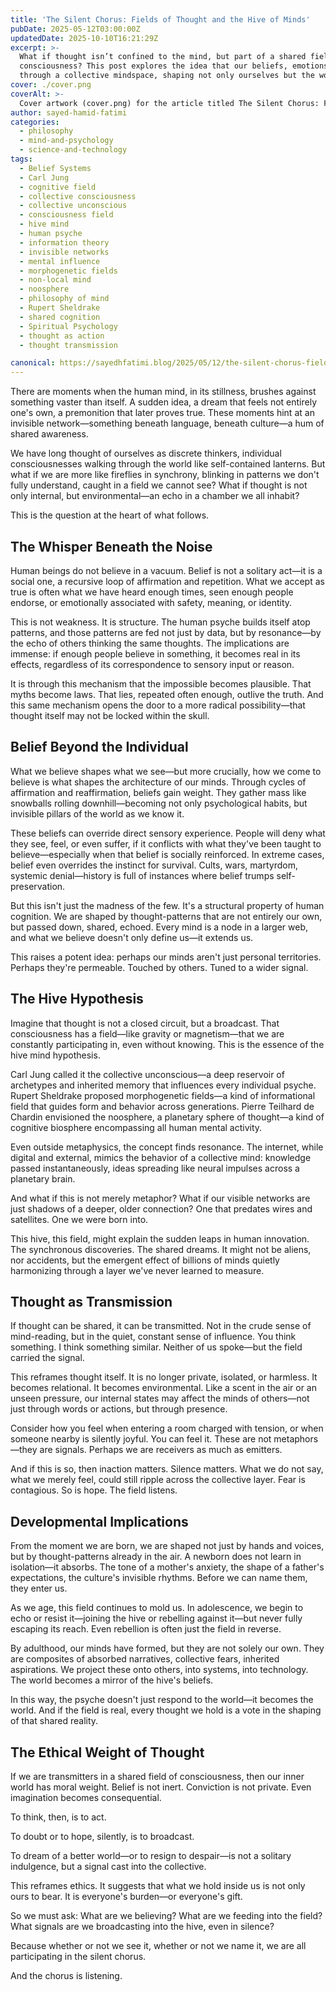 ```yaml
---
title: 'The Silent Chorus: Fields of Thought and the Hive of Minds'
pubDate: 2025-05-12T03:00:00Z
updatedDate: 2025-10-10T16:21:29Z
excerpt: >-
  What if thought isn’t confined to the mind, but part of a shared field—an invisible hive of human
  consciousness? This post explores the idea that our beliefs, emotions, and even silences ripple
  through a collective mindspace, shaping not only ourselves but the world we co-create.
cover: ./cover.png
coverAlt: >-
  Cover artwork (cover.png) for the article titled The Silent Chorus: Fields of Thought and the Hive of Minds.
author: sayed-hamid-fatimi
categories:
  - philosophy
  - mind-and-psychology
  - science-and-technology
tags:
  - Belief Systems
  - Carl Jung
  - cognitive field
  - collective consciousness
  - collective unconscious
  - consciousness field
  - hive mind
  - human psyche
  - information theory
  - invisible networks
  - mental influence
  - morphogenetic fields
  - non-local mind
  - noosphere
  - philosophy of mind
  - Rupert Sheldrake
  - shared cognition
  - Spiritual Psychology
  - thought as action
  - thought transmission

canonical: https://sayedhfatimi.blog/2025/05/12/the-silent-chorus-fields-of-thought-and-the-hive-of-minds/
---
```


There are moments when the human mind, in its stillness, brushes against something vaster than itself. A sudden idea, a dream that feels not entirely one's own, a premonition that later proves true. These moments hint at an invisible network—something beneath language, beneath culture—a hum of shared awareness.

We have long thought of ourselves as discrete thinkers, individual consciousnesses walking through the world like self-contained lanterns. But what if we are more like fireflies in synchrony, blinking in patterns we don't fully understand, caught in a field we cannot see? What if thought is not only internal, but environmental—an echo in a chamber we all inhabit?

This is the question at the heart of what follows.

## The Whisper Beneath the Noise

Human beings do not believe in a vacuum. Belief is not a solitary act—it is a social one, a recursive loop of affirmation and repetition. What we accept as true is often what we have heard enough times, seen enough people endorse, or emotionally associated with safety, meaning, or identity.

This is not weakness. It is structure. The human psyche builds itself atop patterns, and those patterns are fed not just by data, but by resonance—by the echo of others thinking the same thoughts. The implications are immense: if enough people believe in something, it becomes real in its effects, regardless of its correspondence to sensory input or reason.

It is through this mechanism that the impossible becomes plausible. That myths become laws. That lies, repeated often enough, outlive the truth. And this same mechanism opens the door to a more radical possibility—that thought itself may not be locked within the skull.

## Belief Beyond the Individual

What we believe shapes what we see—but more crucially, how we come to believe is what shapes the architecture of our minds. Through cycles of affirmation and reaffirmation, beliefs gain weight. They gather mass like snowballs rolling downhill—becoming not only psychological habits, but invisible pillars of the world as we know it.

These beliefs can override direct sensory experience. People will deny what they see, feel, or even suffer, if it conflicts with what they've been taught to believe—especially when that belief is socially reinforced. In extreme cases, belief even overrides the instinct for survival. Cults, wars, martyrdom, systemic denial—history is full of instances where belief trumps self-preservation.

But this isn't just the madness of the few. It's a structural property of human cognition. We are shaped by thought-patterns that are not entirely our own, but passed down, shared, echoed. Every mind is a node in a larger web, and what we believe doesn't only define us—it extends us.

This raises a potent idea: perhaps our minds aren't just personal territories. Perhaps they're permeable. Touched by others. Tuned to a wider signal.

## The Hive Hypothesis

Imagine that thought is not a closed circuit, but a broadcast. That consciousness has a field—like gravity or magnetism—that we are constantly participating in, even without knowing. This is the essence of the hive mind hypothesis.

Carl Jung called it the collective unconscious—a deep reservoir of archetypes and inherited memory that influences every individual psyche. Rupert Sheldrake proposed morphogenetic fields—a kind of informational field that guides form and behavior across generations. Pierre Teilhard de Chardin envisioned the noosphere, a planetary sphere of thought—a kind of cognitive biosphere encompassing all human mental activity.

Even outside metaphysics, the concept finds resonance. The internet, while digital and external, mimics the behavior of a collective mind: knowledge passed instantaneously, ideas spreading like neural impulses across a planetary brain.

And what if this is not merely metaphor? What if our visible networks are just shadows of a deeper, older connection? One that predates wires and satellites. One we were born into.

This hive, this field, might explain the sudden leaps in human innovation. The synchronous discoveries. The shared dreams. It might not be aliens, nor accidents, but the emergent effect of billions of minds quietly harmonizing through a layer we've never learned to measure.

## Thought as Transmission

If thought can be shared, it can be transmitted. Not in the crude sense of mind-reading, but in the quiet, constant sense of influence. You think something. I think something similar. Neither of us spoke—but the field carried the signal.

This reframes thought itself. It is no longer private, isolated, or harmless. It becomes relational. It becomes environmental. Like a scent in the air or an unseen pressure, our internal states may affect the minds of others—not just through words or actions, but through presence.

Consider how you feel when entering a room charged with tension, or when someone nearby is silently joyful. You can feel it. These are not metaphors—they are signals. Perhaps we are receivers as much as emitters.

And if this is so, then inaction matters. Silence matters. What we do not say, what we merely feel, could still ripple across the collective layer. Fear is contagious. So is hope. The field listens.

## Developmental Implications

From the moment we are born, we are shaped not just by hands and voices, but by thought-patterns already in the air. A newborn does not learn in isolation—it absorbs. The tone of a mother's anxiety, the shape of a father's expectations, the culture's invisible rhythms. Before we can name them, they enter us.

As we age, this field continues to mold us. In adolescence, we begin to echo or resist it—joining the hive or rebelling against it—but never fully escaping its reach. Even rebellion is often just the field in reverse.

By adulthood, our minds have formed, but they are not solely our own. They are composites of absorbed narratives, collective fears, inherited aspirations. We project these onto others, into systems, into technology. The world becomes a mirror of the hive's beliefs.

In this way, the psyche doesn't just respond to the world—it becomes the world. And if the field is real, every thought we hold is a vote in the shaping of that shared reality.

## The Ethical Weight of Thought

If we are transmitters in a shared field of consciousness, then our inner world has moral weight. Belief is not inert. Conviction is not private. Even imagination becomes consequential.

To think, then, is to act.

To doubt or to hope, silently, is to broadcast.

To dream of a better world—or to resign to despair—is not a solitary indulgence, but a signal cast into the collective.

This reframes ethics. It suggests that what we hold inside us is not only ours to bear. It is everyone's burden—or everyone's gift.

So we must ask: What are we believing? What are we feeding into the field? What signals are we broadcasting into the hive, even in silence?

Because whether or not we see it, whether or not we name it, we are all participating in the silent chorus.

And the chorus is listening.
